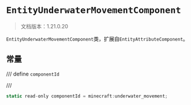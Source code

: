 # `EntityUnderwaterMovementComponent`

> 文档版本：1.21.0.20

`EntityUnderwaterMovementComponent`类，扩展自`EntityAttributeComponent`。

## 常量

/// define
`componentId`


///

```js
static read-only componentId = minecraft:underwater_movement;
```

